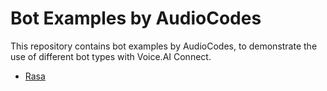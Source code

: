 Bot Examples by AudioCodes
==========================

This repository contains bot examples by AudioCodes, to demonstrate the use of
different bot types with Voice.AI Connect.

* [Rasa](rasa/README.md)
